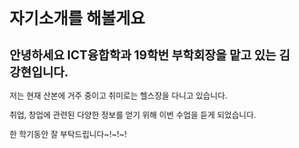 # 자기소개를 해볼게요

## 안녕하세요 ICT융합학과 19학번 부학회장을 맡고 있는 김강현입니다.

저는 현재 산본에 거주 중이고 취미로는 헬스장을 다니고 있습니다.

취업, 창업에 관련된 다양한 정보를 얻기 위해 이번 수업을 듣게 되었습니다.

한 학기동안 잘 부탁드립니다~!~!~!
